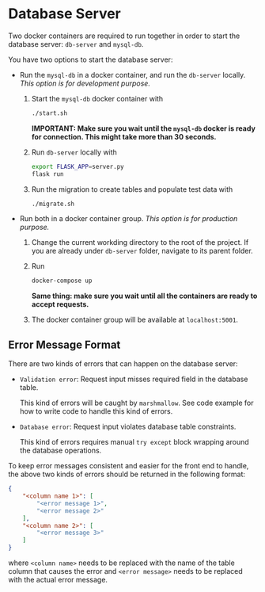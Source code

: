 # Database Server
Two docker containers are required to run together in order to start the database server: `db-server` and `mysql-db`.

You have two options to start the database server:
- Run the `mysql-db` in a docker container, and run the `db-server` locally. *This option is for development purpose.*

    1. Start the `mysql-db` docker container with
        ```bash
        ./start.sh
        ```
        **IMPORTANT: Make sure you wait until the `mysql-db` docker is ready for connection. This might take more than 30 seconds.**

    2. Run `db-server` locally with
        ```bash
        export FLASK_APP=server.py
        flask run
        ```

    3. Run the migration to create tables and populate test data with
        ```bash
        ./migrate.sh
        ```

- Run both in a docker container group. *This option is for production purpose.*

    1. Change the current workding directory to the root of the project. If you are already under `db-server` folder, navigate to its parent folder.

    2. Run
        ```bash
        docker-compose up
        ```
        **Same thing: make sure you wait until all the containers are ready to accept requests.**

    3. The docker container group will be available at `localhost:5001`.

## Error Message Format
There are two kinds of errors that can happen on the database server:
- `Validation error`: Request input misses required field in the database table.

    This kind of errors will be caught by `marshmallow`. See code example for how to write code to handle this kind of errors.

- `Database error`: Request input violates database table constraints.

    This kind of errors requires manual `try except` block wrapping around the database operations.

To keep error messages consistent and easier for the front end to handle, the above two kinds of errors should be returned in the following format:
```json
{
    "<column name 1>": [
        "<error message 1>",
        "<error message 2>"
    ],
    "<column name 2>": [
        "<error message 3>"
    ]
}
```
where `<column name>` needs to be replaced with the name of the table column that causes the error and `<error message>` needs to be replaced with the actual error message.
